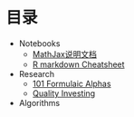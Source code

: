 # 目录

- Notebooks
  - [MathJax说明文档](Notebooks/MathJax_withoutLaTex.md)
  - [R markdown Cheatsheet](Notebooks/rmarkdown-cheatsheet-2.0.pdf)
- Research
  - [101 Formulaic Alphas](Notebooks/101_Formulaic_Alphas.pdf)
  - [Quality Investing](Research/Quality_Investing.pdf)
- Algorithms


